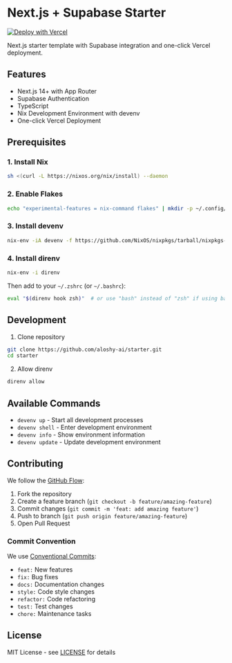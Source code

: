 # Next.js + Supabase Starter
[![Deploy with Vercel](https://vercel.com/button)](https://vercel.com/new/clone?repository-url=https%3A%2F%2Fgithub.com%2Faloshy-ai%2Fstarter&project-name=nextjs-with-supabase&repository-name=nextjs-with-supabase&integration-ids=oac_VqOgBHqhEoFTPzGkPd7L0iH6)

Next.js starter template with Supabase integration and one-click Vercel deployment.

## Features
- Next.js 14+ with App Router
- Supabase Authentication
- TypeScript
- Nix Development Environment with devenv
- One-click Vercel Deployment

## Prerequisites

### 1. Install Nix
```bash
sh <(curl -L https://nixos.org/nix/install) --daemon
```

### 2. Enable Flakes
```bash
echo "experimental-features = nix-command flakes" | mkdir -p ~/.config/nix && tee ~/.config/nix/nix.conf
```

### 3. Install devenv
```bash
nix-env -iA devenv -f https://github.com/NixOS/nixpkgs/tarball/nixpkgs-unstable
```

### 4. Install direnv
```bash
nix-env -i direnv
```

Then add to your `~/.zshrc` (or `~/.bashrc`):
```bash
eval "$(direnv hook zsh)"  # or use "bash" instead of "zsh" if using bash
```

## Development
1. Clone repository
```bash
git clone https://github.com/aloshy-ai/starter.git
cd starter
```

2. Allow direnv
```bash
direnv allow
```

## Available Commands
- `devenv up` - Start all development processes
- `devenv shell` - Enter development environment
- `devenv info` - Show environment information
- `devenv update` - Update development environment

## Contributing
We follow the [GitHub Flow](https://docs.github.com/en/get-started/quickstart/github-flow):

1. Fork the repository
2. Create a feature branch (`git checkout -b feature/amazing-feature`)
3. Commit changes (`git commit -m 'feat: add amazing feature'`)
4. Push to branch (`git push origin feature/amazing-feature`)
5. Open Pull Request

### Commit Convention
We use [Conventional Commits](https://www.conventionalcommits.org/):
- `feat:` New features
- `fix:` Bug fixes
- `docs:` Documentation changes
- `style:` Code style changes
- `refactor:` Code refactoring
- `test:` Test changes
- `chore:` Maintenance tasks

## License
MIT License - see [LICENSE](LICENSE) for details